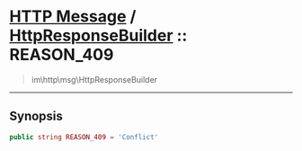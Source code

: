 # [HTTP Message](http.md) / [HttpResponseBuilder](http-HttpResponseBuilder.md) :: REASON_409
 > im\http\msg\HttpResponseBuilder
____

## Synopsis
```php
public string REASON_409 = 'Conflict'
```
